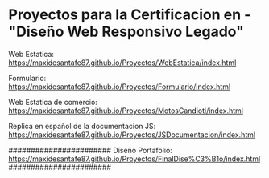 # Proyectos para la Certificacion en - "Diseño Web Responsivo Legado"

Web Estatica: https://maxidesantafe87.github.io/Proyectos/WebEstatica/index.html

Formulario: https://maxidesantafe87.github.io/Proyectos/Formulario/index.html

Web Estatica de comercio: https://maxidesantafe87.github.io/Proyectos/MotosCandioti/index.html

Replica en español de la documentacion JS: https://maxidesantafe87.github.io/Proyectos/JSDocumentacion/index.html

#######################
Diseño Portafolio: https://maxidesantafe87.github.io/Proyectos/FinalDise%C3%B1o/index.html
#######################



